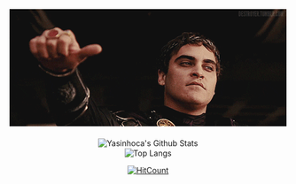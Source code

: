 <div align="center"> 
<img src="https://github.com/yasinhoca/yasinhoca/blob/main/2312.gif?raw=true" > 
 <br><i></i>
  <br>
 <img align="center" src="https://github-readme-stats.vercel.app/api?username=yasinhoca&include_all_commits=true&count_private=true&show_icons=true&line_height=20&title_color=7A7ADB&icon_color=00CC00&text_color=00D300&bg_color=0,000000,130F40" alt="Yasinhoca's Github Stats">
  <br>
 <img align="center" src="https://github-readme-stats.vercel.app/api/top-langs/?username=yasinhoca&langs_count=10&theme=radical" alt="Top Langs" />
 <br>
 
 [![HitCount](https://hits.dwyl.com/yasinhoca/yasinhoca.svg?style=flat-square&show=unique)](http://hits.dwyl.com/yasinhoca/yasinhoca)
 

 
</div>



